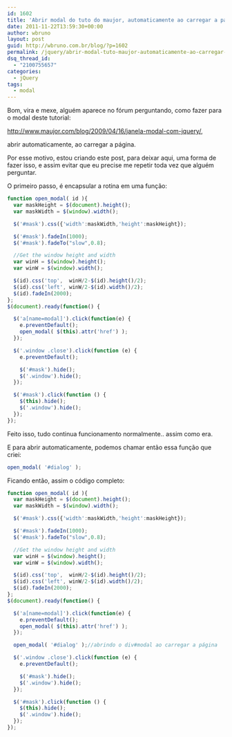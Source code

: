 ```yaml
---
id: 1602
title: 'Abrir modal do tuto do maujor, automaticamente ao carregar a página - jQuery'
date: 2011-11-22T13:59:30+00:00
author: wbruno
layout: post
guid: http://wbruno.com.br/blog/?p=1602
permalink: /jquery/abrir-modal-tuto-maujor-automaticamente-ao-carregar-pagina-jquery/
dsq_thread_id:
  - "2100755657"
categories:
  - jQuery
tags:
  - modal
---
```

Bom, vira e mexe, alguém aparece no fórum perguntando, como fazer para o modal deste tutorial:

<a href="http://www.maujor.com/blog/2009/04/16/janela-modal-com-jquery/" target="_blank">http://www.maujor.com/blog/2009/04/16/janela-modal-com-jquery/</a>,

abrir automaticamente, ao carregar a página.

<!--more-->



Por esse motivo, estou criando este post, para deixar aqui, uma forma de fazer isso, e assim evitar que eu precise me repetir toda vez que alguém perguntar.

O primeiro passo, é encapsular a rotina em uma função:

``` js
function open_modal( id ){
  var maskHeight = $(document).height();
  var maskWidth = $(window).width();

  $('#mask').css({'width':maskWidth,'height':maskHeight});

  $('#mask').fadeIn(1000);
  $('#mask').fadeTo("slow",0.8);

  //Get the window height and width
  var winH = $(window).height();
  var winW = $(window).width();

  $(id).css('top',  winH/2-$(id).height()/2);
  $(id).css('left', winW/2-$(id).width()/2);
  $(id).fadeIn(2000);
};
$(document).ready(function() {

  $('a[name=modal]').click(function(e) {
    e.preventDefault();
    open_modal( $(this).attr('href') );
  });

  $('.window .close').click(function (e) {
    e.preventDefault();

    $('#mask').hide();
    $('.window').hide();
  });

  $('#mask').click(function () {
    $(this).hide();
    $('.window').hide();
  });
});
```

Feito isso, tudo continua funcionamento normalmente.. assim como era.

E para abrir automaticamente, podemos chamar então essa função que criei:

``` js
open_modal( '#dialog' );
```

Ficando então, assim o código completo:

``` js
function open_modal( id ){
  var maskHeight = $(document).height();
  var maskWidth = $(window).width();

  $('#mask').css({'width':maskWidth,'height':maskHeight});

  $('#mask').fadeIn(1000);
  $('#mask').fadeTo("slow",0.8);

  //Get the window height and width
  var winH = $(window).height();
  var winW = $(window).width();

  $(id).css('top',  winH/2-$(id).height()/2);
  $(id).css('left', winW/2-$(id).width()/2);
  $(id).fadeIn(2000);
};
$(document).ready(function() {

  $('a[name=modal]').click(function(e) {
    e.preventDefault();
    open_modal( $(this).attr('href') );
  });

  open_modal( '#dialog' );//abrindo o div#modal ao carregar a página

  $('.window .close').click(function (e) {
    e.preventDefault();

    $('#mask').hide();
    $('.window').hide();
  });

  $('#mask').click(function () {
    $(this).hide();
    $('.window').hide();
  });
});
```
